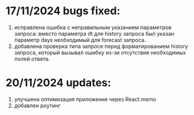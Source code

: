 # 17/11/2024 bugs fixed:
1. исправлена ошибка с неправильным указанием параметров запроса:
    вместо параметра dt для history запроса был указан параметр days необходимый для forecast запроса.
2. добавлена проверка типа запросе перед форматированием history запроса,
    который вызывал ошибку из-зи отсутствия необходимых полей ответа. 

# 20/11/2024 updates:
1. улучшена оптимизация приложения через React.memo
2. добавлен роутинг